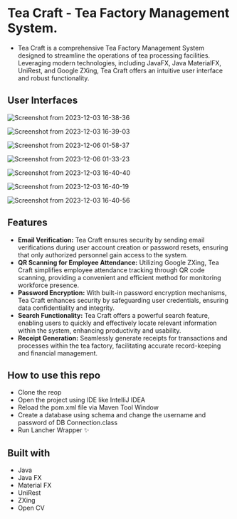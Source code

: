 # Tea Craft - Tea Factory Management System.
* Tea Craft is a comprehensive Tea Factory Management System designed to streamline the operations of tea processing facilities. Leveraging modern technologies, including JavaFX, Java MaterialFX, UniRest, and Google ZXing, Tea Craft offers an intuitive user interface and robust functionality.

## User Interfaces
![Screenshot from 2023-12-03 16-38-36](https://github.com/malintha-induwara/tea-craft-layered/assets/60071404/8b13404f-cda7-4364-b91e-5a8e7dfa771a)

![Screenshot from 2023-12-03 16-39-03](https://github.com/malintha-induwara/tea-craft-layered/assets/60071404/386240f1-d337-4f63-a047-a4758995ef04)

![Screenshot from 2023-12-06 01-58-37](https://github.com/malintha-induwara/tea-craft-layered/assets/60071404/1614c63f-f464-4258-b2ab-1fbdd397bea6)

![Screenshot from 2023-12-06 01-33-23](https://github.com/malintha-induwara/tea-craft-layered/assets/60071404/22958aa6-4834-4066-80e8-539732132020)

![Screenshot from 2023-12-03 16-40-40](https://github.com/malintha-induwara/tea-craft-layered/assets/60071404/6df83112-82d5-4aff-887f-b1beb1643e8a)

![Screenshot from 2023-12-03 16-40-19](https://github.com/malintha-induwara/tea-craft-layered/assets/60071404/dbd332f3-abb4-4ea1-9f62-2fbff0ef61f4)

![Screenshot from 2023-12-03 16-40-56](https://github.com/malintha-induwara/tea-craft-layered/assets/60071404/de2ad892-e226-49c0-b30e-032fc6740daf)

## Features

* **Email Verification:** Tea Craft ensures security by sending email verifications during user account creation or password resets, ensuring that only authorized personnel gain access to the system.
* **QR Scanning for Employee Attendance:** Utilizing Google ZXing, Tea Craft simplifies employee attendance tracking through QR code scanning, providing a convenient and efficient method for monitoring workforce presence.
* **Password Encryption:** With built-in password encryption mechanisms, Tea Craft enhances security by safeguarding user credentials, ensuring data confidentiality and integrity.
* **Search Functionality:** Tea Craft offers a powerful search feature, enabling users to quickly and effectively locate relevant information within the system, enhancing productivity and usability.
* **Receipt Generation:** Seamlessly generate receipts for transactions and processes within the tea factory, facilitating accurate record-keeping and financial management.


## How to use this repo
* Clone the reop 
* Open the project using IDE like IntelliJ IDEA
* Reload the pom.xml file via Maven Tool Window
* Create a database using schema and change the username and password of DB Connection.class
* Run Lancher Wrapper ✨

## Built with
* Java
* Java FX
* Material FX
* UniRest
* ZXing
* Open CV
